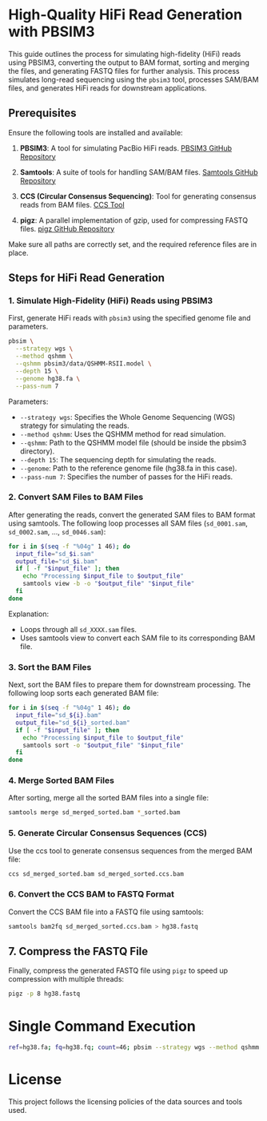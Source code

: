 # High-Quality HiFi Read Generation with PBSIM3

This guide outlines the process for simulating high-fidelity (HiFi) reads using PBSIM3, converting the output to BAM format, sorting and merging the files, and generating FASTQ files for further analysis. 
This process simulates long-read sequencing using the `pbsim3` tool, processes SAM/BAM files, and generates HiFi reads for downstream applications.

## Prerequisites

Ensure the following tools are installed and available:

1. **PBSIM3**: A tool for simulating PacBio HiFi reads. [PBSIM3 GitHub Repository](https://github.com/yukiteruono/pbsim3)

2. **Samtools**: A suite of tools for handling SAM/BAM files. [Samtools GitHub Repository](https://github.com/samtools/samtools)

3. **CCS (Circular Consensus Sequencing)**: Tool for generating consensus reads from BAM files. [CCS Tool](https://github.com/PacificBiosciences/ccs)

4. **pigz**: A parallel implementation of gzip, used for compressing FASTQ files. [pigz GitHub Repository](https://github.com/madler/pigz)

Make sure all paths are correctly set, and the required reference files are in place.

## Steps for HiFi Read Generation

### 1. Simulate High-Fidelity (HiFi) Reads using PBSIM3

First, generate HiFi reads with `pbsim3` using the specified genome file and parameters.

```bash
pbsim \
  --strategy wgs \
  --method qshmm \
  --qshmm pbsim3/data/QSHMM-RSII.model \
  --depth 15 \
  --genome hg38.fa \
  --pass-num 7
```

Parameters:
- `--strategy wgs`: Specifies the Whole Genome Sequencing (WGS) strategy for simulating the reads.
- `--method qshmm`: Uses the QSHMM method for read simulation.
- `--qshmm`: Path to the QSHMM model file (should be inside the pbsim3 directory).
- `--depth 15`: The sequencing depth for simulating the reads.
- `--genome`: Path to the reference genome file (hg38.fa in this case).
- `--pass-num 7`: Specifies the number of passes for the HiFi reads.

### 2. Convert SAM Files to BAM Files

After generating the reads, convert the generated SAM files to BAM format using samtools. The following loop processes all SAM files (`sd_0001.sam`, `sd_0002.sam`, ..., `sd_0046.sam`):

```bash
for i in $(seq -f "%04g" 1 46); do 
  input_file="sd_$i.sam"
  output_file="sd_$i.bam"
  if [ -f "$input_file" ]; then 
    echo "Processing $input_file to $output_file"
    samtools view -b -o "$output_file" "$input_file"
  fi
done
```

Explanation:

- Loops through all `sd_XXXX.sam` files.
- Uses samtools view to convert each SAM file to its corresponding BAM file.

### 3. Sort the BAM Files

Next, sort the BAM files to prepare them for downstream processing. The following loop sorts each generated BAM file:

```bash
for i in $(seq -f "%04g" 1 46); do 
  input_file="sd_${i}.bam"
  output_file="sd_${i}_sorted.bam"
  if [ -f "$input_file" ]; then 
    echo "Processing $input_file to $output_file"
    samtools sort -o "$output_file" "$input_file"
  fi
done
```

### 4. Merge Sorted BAM Files

After sorting, merge all the sorted BAM files into a single file:

```bash
samtools merge sd_merged_sorted.bam *_sorted.bam
```

### 5. Generate Circular Consensus Sequences (CCS)

Use the ccs tool to generate consensus sequences from the merged BAM file:

```bash
ccs sd_merged_sorted.bam sd_merged_sorted.ccs.bam
```

### 6. Convert the CCS BAM to FASTQ Format

Convert the CCS BAM file into a FASTQ file using samtools:

```bash
samtools bam2fq sd_merged_sorted.ccs.bam > hg38.fastq
```

## 7. Compress the FASTQ File

Finally, compress the generated FASTQ file using `pigz` to speed up compression with multiple threads:

```bash
pigz -p 8 hg38.fastq
```

# Single Command Execution

```bash
ref=hg38.fa; fq=hg38.fq; count=46; pbsim --strategy wgs --method qshmm --qshmm pbsim3/data/QSHMM-RSII.model --depth 15 --genome $ref --pass-num 7; rm -f *.ref *.maf; for i in $(seq -f "%04g" 1 $count); do if [ -f "sd_$i.sam" ]; then echo "Processing sd_$i.sam"; samtools view -b -o sd_$i.bam sd_$i.sam; rm -f sd_$i.sam; samtools sort -o sd_${i}_sorted.bam sd_${i}.bam; rm -f sd_$i.bam; fi done; samtools merge sd_merged_sorted.bam *_sorted.bam; ccs sd_merged_sorted.bam sd_merged_sorted.ccs.bam; samtools bam2fq sd_merged_sorted.ccs.bam > $fq; pigz -p 8 $fq;
```

# License

This project follows the licensing policies of the data sources and tools used.
